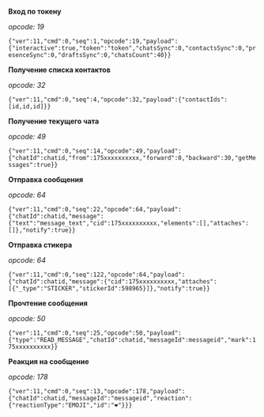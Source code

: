 __Вход по токену__

*opcode: 19*

```{"ver":11,"cmd":0,"seq":1,"opcode":19,"payload":{"interactive":true,"token":"token","chatsSync":0,"contactsSync":0,"presenceSync":0,"draftsSync":0,"chatsCount":40}}```


__Получение списка контактов__

*opcode: 32*

```{"ver":11,"cmd":0,"seq":4,"opcode":32,"payload":{"contactIds":[id,id,id]}}```


__Получение текущего чата__

*opcode: 49*

```{"ver":11,"cmd":0,"seq":14,"opcode":49,"payload":{"chatId":chatid,"from":175xxxxxxxxxx,"forward":0,"backward":30,"getMessages":true}}```


__Отправка сообщения__

*opcode: 64*

```{"ver":11,"cmd":0,"seq":22,"opcode":64,"payload":{"chatId":chatid,"message":{"text":"message_text","cid":175xxxxxxxxxx,"elements":[],"attaches":[]},"notify":true}}```


__Отправка стикера__

*opcode: 64*

```{"ver":11,"cmd":0,"seq":122,"opcode":64,"payload":{"chatId":chatid,"message":{"cid":175xxxxxxxxxx,"attaches":[{"_type":"STICKER","stickerId":598965}]},"notify":true}}```


__Прочтение сообщения__

*opcode: 50*

```{"ver":11,"cmd":0,"seq":25,"opcode":50,"payload":{"type":"READ_MESSAGE","chatId":chatid,"messageId":messageid","mark":175xxxxxxxxxx}}```


__Реакция на сообщение__

*opcode: 178*

```{"ver":11,"cmd":0,"seq":13,"opcode":178,"payload":{"chatId":chatid,"messageId":"messageid","reaction":{"reactionType":"EMOJI","id":"❤️"}}}```


